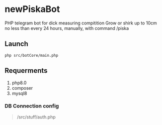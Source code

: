 # newPiskaBot

PHP telegram bot for dick measuring compitition
Grow or shirk up to 10cm no less than every 24 hours, manually, with command /piska


## Launch
```
php src/botCore/main.php
```

## Requerments
1. php8.0
2. composer
3. mysql8

### DB Connection config
> /src/stuff/auth.php
